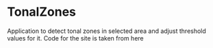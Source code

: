 # TonalZones
Application to detect 
tonal zones in selected area and adjust threshold values for it.
Code for the site is taken from here

